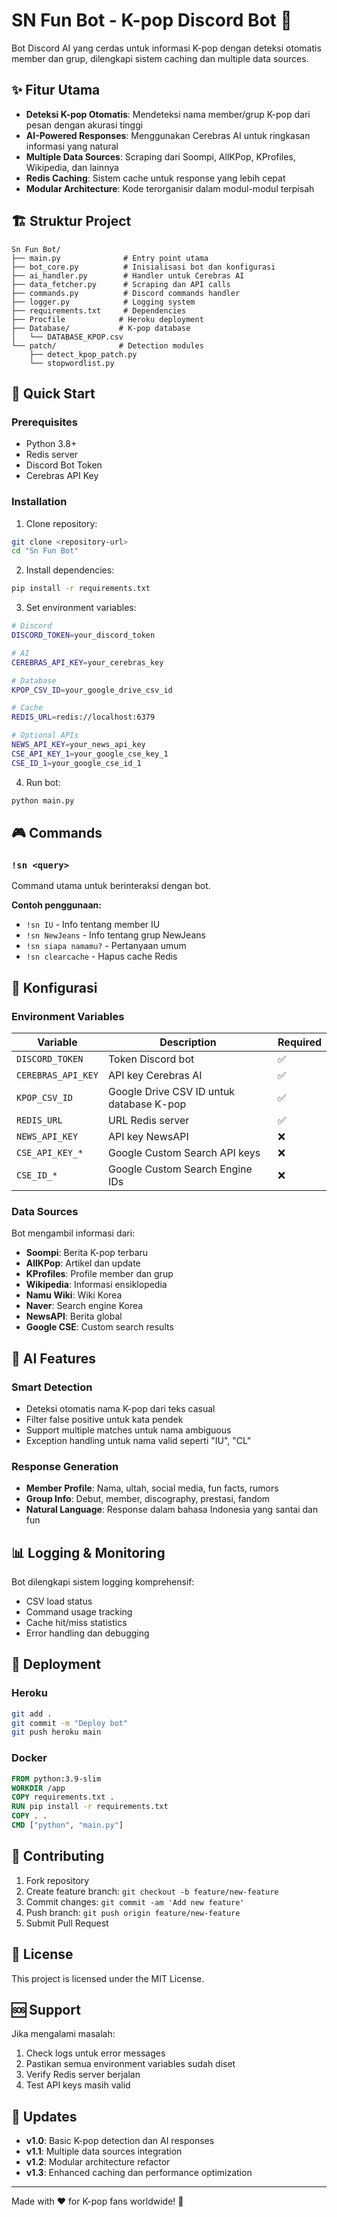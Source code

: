 # SN Fun Bot - K-pop Discord Bot 🎵

Bot Discord AI yang cerdas untuk informasi K-pop dengan deteksi otomatis member dan grup, dilengkapi sistem caching dan multiple data sources.

## ✨ Fitur Utama

- **Deteksi K-pop Otomatis**: Mendeteksi nama member/grup K-pop dari pesan dengan akurasi tinggi
- **AI-Powered Responses**: Menggunakan Cerebras AI untuk ringkasan informasi yang natural
- **Multiple Data Sources**: Scraping dari Soompi, AllKPop, KProfiles, Wikipedia, dan lainnya
- **Redis Caching**: Sistem cache untuk response yang lebih cepat
- **Modular Architecture**: Kode terorganisir dalam modul-modul terpisah

## 🏗️ Struktur Project

```
Sn Fun Bot/
├── main.py              # Entry point utama
├── bot_core.py          # Inisialisasi bot dan konfigurasi
├── ai_handler.py        # Handler untuk Cerebras AI
├── data_fetcher.py      # Scraping dan API calls
├── commands.py          # Discord commands handler
├── logger.py            # Logging system
├── requirements.txt     # Dependencies
├── Procfile            # Heroku deployment
├── Database/           # K-pop database
│   └── DATABASE_KPOP.csv
└── patch/              # Detection modules
    ├── detect_kpop_patch.py
    └── stopwordlist.py
```

## 🚀 Quick Start

### Prerequisites

- Python 3.8+
- Redis server
- Discord Bot Token
- Cerebras API Key

### Installation

1. Clone repository:
```bash
git clone <repository-url>
cd "Sn Fun Bot"
```

2. Install dependencies:
```bash
pip install -r requirements.txt
```

3. Set environment variables:
```bash
# Discord
DISCORD_TOKEN=your_discord_token

# AI
CEREBRAS_API_KEY=your_cerebras_key

# Database
KPOP_CSV_ID=your_google_drive_csv_id

# Cache
REDIS_URL=redis://localhost:6379

# Optional APIs
NEWS_API_KEY=your_news_api_key
CSE_API_KEY_1=your_google_cse_key_1
CSE_ID_1=your_google_cse_id_1
```

4. Run bot:
```bash
python main.py
```

## 🎮 Commands

### `!sn <query>`
Command utama untuk berinteraksi dengan bot.

**Contoh penggunaan:**
- `!sn IU` - Info tentang member IU
- `!sn NewJeans` - Info tentang grup NewJeans  
- `!sn siapa namamu?` - Pertanyaan umum
- `!sn clearcache` - Hapus cache Redis

## 🔧 Konfigurasi

### Environment Variables

| Variable | Description | Required |
|----------|-------------|----------|
| `DISCORD_TOKEN` | Token Discord bot | ✅ |
| `CEREBRAS_API_KEY` | API key Cerebras AI | ✅ |
| `KPOP_CSV_ID` | Google Drive CSV ID untuk database K-pop | ✅ |
| `REDIS_URL` | URL Redis server | ✅ |
| `NEWS_API_KEY` | API key NewsAPI | ❌ |
| `CSE_API_KEY_*` | Google Custom Search API keys | ❌ |
| `CSE_ID_*` | Google Custom Search Engine IDs | ❌ |

### Data Sources

Bot mengambil informasi dari:
- **Soompi**: Berita K-pop terbaru
- **AllKPop**: Artikel dan update
- **KProfiles**: Profile member dan grup
- **Wikipedia**: Informasi ensiklopedia
- **Namu Wiki**: Wiki Korea
- **Naver**: Search engine Korea
- **NewsAPI**: Berita global
- **Google CSE**: Custom search results

## 🧠 AI Features

### Smart Detection
- Deteksi otomatis nama K-pop dari teks casual
- Filter false positive untuk kata pendek
- Support multiple matches untuk nama ambiguous
- Exception handling untuk nama valid seperti "IU", "CL"

### Response Generation
- **Member Profile**: Nama, ultah, social media, fun facts, rumors
- **Group Info**: Debut, member, discography, prestasi, fandom
- **Natural Language**: Response dalam bahasa Indonesia yang santai dan fun

## 📊 Logging & Monitoring

Bot dilengkapi sistem logging komprehensif:
- CSV load status
- Command usage tracking  
- Cache hit/miss statistics
- Error handling dan debugging

## 🚀 Deployment

### Heroku
```bash
git add .
git commit -m "Deploy bot"
git push heroku main
```

### Docker
```dockerfile
FROM python:3.9-slim
WORKDIR /app
COPY requirements.txt .
RUN pip install -r requirements.txt
COPY . .
CMD ["python", "main.py"]
```

## 🤝 Contributing

1. Fork repository
2. Create feature branch: `git checkout -b feature/new-feature`
3. Commit changes: `git commit -am 'Add new feature'`
4. Push branch: `git push origin feature/new-feature`
5. Submit Pull Request

## 📝 License

This project is licensed under the MIT License.

## 🆘 Support

Jika mengalami masalah:
1. Check logs untuk error messages
2. Pastikan semua environment variables sudah diset
3. Verify Redis server berjalan
4. Test API keys masih valid

## 🔄 Updates

- **v1.0**: Basic K-pop detection dan AI responses
- **v1.1**: Multiple data sources integration
- **v1.2**: Modular architecture refactor
- **v1.3**: Enhanced caching dan performance optimization

---

Made with ❤️ for K-pop fans worldwide! 🌟
